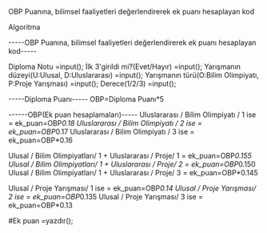 OBP Puanına, bilimsel faaliyetleri değerlendirerek ek puanı hesaplayan kod

Algoritma

-----OBP Puanına, bilimsel faaliyetleri değerlendirerek ek puanı hesaplayan kod-----

Diploma Notu                                             =input();
İlk 3'girildi mi?(Evet/Hayır)                            =input();
Yarışmanın düzeyi(U:Ulusal, D:Uluslararası)              =input();
Yarışmanın türü(O:Bilim Olimpiyatı, P:Proje Yarışması)   =input();
Derece(1/2/3)                                            =input();

-----Diploma Puanı-----
OBP=Diploma Puanı*5

------OBP(Ek puan hesaplamaları)-----
Uluslararası / Bilim Olimpiyatı   / 1 ise = ek_puan=OBP*0.18
Uluslararası / Bilim Olimpiyatı   / 2 ise = ek_puan=OBP*0.17
Uluslararası / Bilim Olimpiyatı   / 3 ise = ek_puan=OBP*0.16

Ulusal       / Bilim Olimpiyatları/ 1 + Uluslararası / Proje/ 1 = ek_puan=OBP*0.155
Ulusal       / Bilim Olimpiyatları/ 1 + Uluslararası / Proje/ 2 = ek_puan=OBP*0.150
Ulusal       / Bilim Olimpiyatları/ 1 + Uluslararası / Proje/ 3 = ek_puan=OBP*0.145

Ulusal       / Proje Yarışması/     1 ise = ek_puan=OBP*0.14
Ulusal       / Proje Yarışması/     2 ise = ek_puan=OBP*0.135
Ulusal       / Proje Yarışması/     3 ise = ek_puan=OBP*0.13

#Ek puan     =yazdır();

